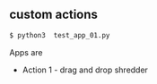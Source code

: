 ## custom actions


```sh
$ python3  test_app_01.py 
```




Apps are

- Action 1 - drag and drop shredder 
